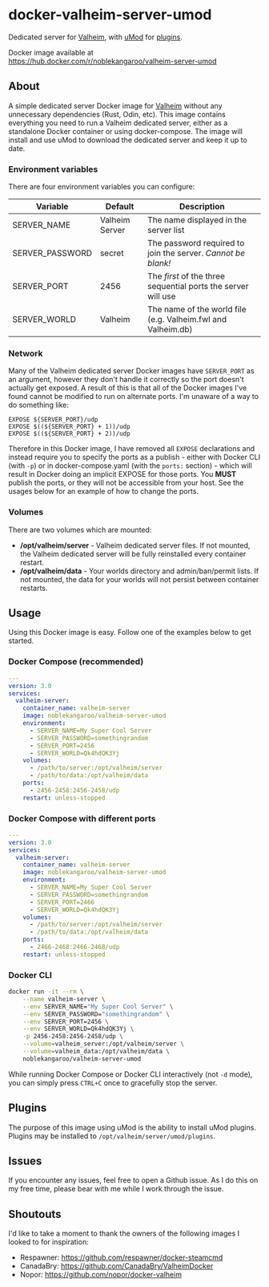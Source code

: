 # docker-valheim-server-umod
Dedicated server for [Valheim](https://store.steampowered.com/app/892970/Valheim/), with [uMod](https://umod.org) for [plugins](https://umod.org/plugins?categories=universal,valheim&page=1&sort=title&sortdir=asc).

Docker image available at https://hub.docker.com/r/noblekangaroo/valheim-server-umod

## About
A simple dedicated server Docker image for [Valheim](https://store.steampowered.com/app/892970/Valheim/) without any unnecessary dependencies (Rust, Odin, etc). This image contains everything you need to run a Valheim dedicated server, either as a standalone Docker container or using docker-compose. The image will install and use uMod to download the dedicated server and keep it up to date.

### Environment variables
There are four environment variables you can configure:

Variable        | Default        | Description
--------------- | -------------- | --------------------------------------------------
SERVER_NAME     | Valheim Server | The name displayed in the server list
SERVER_PASSWORD | secret         | The password required to join the server. *Cannot be blank!*
SERVER_PORT     | 2456           | The *first* of the three sequential ports the server will use
SERVER_WORLD    | Valheim        | The name of the world file (e.g. Valheim.fwl and Valheim.db)

### Network
Many of the Valheim dedicated server Docker images have `SERVER_PORT` as an argument, however they don't handle it correctly so the port doesn't actually get exposed. A result of this is that all of the Docker images I've found cannot be modified to run on alternate ports. I'm unaware of a way to do something like:
```
EXPOSE ${SERVER_PORT}/udp
EXPOSE $((${SERVER_PORT} + 1))/udp
EXPOSE $((${SERVER_PORT} + 2))/udp
```

Therefore in this Docker image, I have removed all `EXPOSE` declarations and instead require you to specify the ports as a publish - either with Docker CLI (with `-p`) or in docker-compose.yaml (with the `ports:` section) - which will result in Docker doing an implicit EXPOSE for those ports. You **MUST** publish the ports, or they will not be accessible from your host. See the usages below for an example of how to change the ports.

### Volumes
There are two volumes which are mounted:
  - **/opt/valheim/server** - Valheim dedicated server files. If not mounted, the Valheim dedicated server will be fully reinstalled every container restart.
  - **/opt/valheim/data** - Your worlds directory and admin/ban/permit lists. If not mounted, the data for your worlds will not persist between container restarts.

## Usage
Using this Docker image is easy. Follow one of the examples below to get started.

### Docker Compose (recommended)
```yaml
---
version: 3.0
services:
  valheim-server:
    container_name: valheim-server
    image: noblekangaroo/valheim-server-umod
    environment:
      - SERVER_NAME=My Super Cool Server
      - SERVER_PASSWORD=somethingrandom
      - SERVER_PORT=2456
      - SERVER_WORLD=Qk4hdQK3Yj
    volumes:
      - /path/to/server:/opt/valheim/server
      - /path/to/data:/opt/valheim/data
    ports:
      - 2456-2458:2456-2458/udp
    restart: unless-stopped
```

### Docker Compose with different ports
```yaml
---
version: 3.0
services:
  valheim-server:
    container_name: valheim-server
    image: noblekangaroo/valheim-server-umod
    environment:
      - SERVER_NAME=My Super Cool Server
      - SERVER_PASSWORD=somethingrandom
      - SERVER_PORT=2466
      - SERVER_WORLD=Qk4hdQK3Yj
    volumes:
      - /path/to/server:/opt/valheim/server
      - /path/to/data:/opt/valheim/data
    ports:
      - 2466-2468:2466-2468/udp
    restart: unless-stopped
```

### Docker CLI
```bash
docker run -it --rm \
    --name valheim-server \
    --env SERVER_NAME="My Super Cool Server" \
    --env SERVER_PASSWORD="somethingrandom" \
    --env SERVER_PORT=2456 \
    --env SERVER_WORLD=Qk4hdQK3Yj \
    -p 2456-2458:2456-2458/udp \
    --volume=valheim_server:/opt/valheim/server \
    --volume=valheim_data:/opt/valheim/data \
    noblekangaroo/valheim-server-umod
```

While running Docker Compose or Docker CLI interactively (not `-d` mode), you can simply press `CTRL+C` once to gracefully stop the server.

## Plugins
The purpose of this image using uMod is the ability to install uMod plugins. Plugins may be installed to `/opt/valheim/server/umod/plugins`.

## Issues
If you encounter any issues, feel free to open a Github issue. As I do this on my free time, please bear with me while I work through the issue.

## Shoutouts
I'd like to take a moment to thank the owners of the following images I looked to for inspiration:
  - Respawner: https://github.com/respawner/docker-steamcmd
  - CanadaBry: https://github.com/CanadaBry/ValheimDocker
  - Nopor: https://github.com/nopor/docker-valheim

